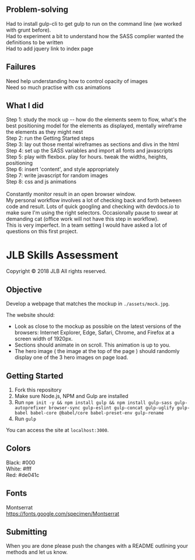 Problem-solving
---------------
Had to install gulp-cli to get gulp to run on the command line (we worked with grunt before).\
Had to experiment a bit to understand how the SASS complier wanted the definitions to be written\
Had to add jquery link to index page

Failures
--------
Need help understanding how to control opacity of images\
Need so much practise with css animations

What I did
----------
Step 1: study the mock up -- how do the elements seem to flow, what's the best positioning model for the elements as displayed, mentally wireframe the elements as they might nest\
Step 2: run the Getting Started steps\
Step 3: lay out those mental wireframes as sections and divs in the html\
Step 4: set up the SASS variables and import all fonts and javascripts\
Step 5: play with flexbox. play for hours. tweak the widths, heights, positioning\
Step 6: insert 'content', and style appropriately\
Step 7: write javascript for random images\
Step 8: css and js animations\
\
Constantly monitor result in an open browser window.\
My personal workflow involves a lot of checking back and forth between code and result. Lots of quick googling and checking with devdocs.io to make sure I'm using the right selectors. Occasionally pause to swear at demanding cat (office work will not have this step in workflow).\
This is very imperfect. In a team setting I would have asked a lot of questions on this first project. 


# JLB Skills Assessment
Copyright © 2018 JLB All rights reserved.

Objective
---------
Develop a webpage that matches the mockup in `./assets/mock.jpg`.

The website should:
  - Look as close to the mockup as possible on the latest versions of the browsers: Internet Explorer, Edge, Safari, Chrome, and Firefox at a screen width of 1920px.
  - Sections should animate in on scroll. This animation is up to you.
  - The hero image ( the image at the top of the page ) should randomly display one of the 3 hero images on page load.

Getting Started
---------------
1. Fork this repository
2. Make sure Node.js, NPM and Gulp are installed
3. Run `npm init -y && npm install gulp && npm install gulp-sass gulp-autoprefixer browser-sync gulp-eslint gulp-concat gulp-uglify gulp-babel babel-core @babel/core babel-preset-env gulp-rename`
4. Run `gulp`

You can access the site at `localhost:3000`.

Colors
------
Black: #000\
White: #fff\
Red: #de041c

Fonts
-----
Montserrat\
https://fonts.google.com/specimen/Montserrat

Submitting
----------
When you are done please push the changes with a README outlining your methods and let us know.